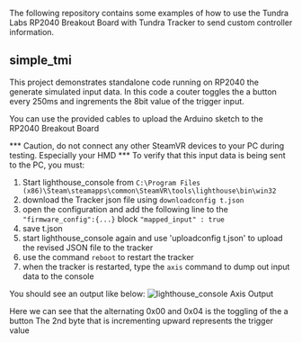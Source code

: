 The following repository contains some examples of how to use the Tundra Labs RP2040 Breakout Board with Tundra Tracker to send custom controller information.
## simple_tmi
This project demonstrates standalone code running on RP2040 the generate simulated input data.  In this code a couter toggles the a button every 250ms and ingrements the 8bit value of the trigger input.

You can use the provided cables to upload the Arduino sketch to the RP2040 Breakout Board

*** Caution, do not connect any other SteamVR devices to your PC during testing.  Especially your HMD ***
To verify that this input data is being sent to the PC, you must:
1) Start lighthouse_console from `C:\Program Files (x86)\Steam\steamapps\common\SteamVR\tools\lighthouse\bin\win32`
2) download the Tracker json file using `downloadconfig t.json`
3) open the configuration and add the following line to the `"firmware_config":{...}` block
  `"mapped_input" : true`
4) save t.json
5) start lighthouse_console again and use 'uploadconfig t.json' to upload the revised JSON file to the tracker
6) use the command `reboot` to restart the tracker
7) when the tracker is restarted, type the `axis` command to dump out input data to the console

You should see an output like below:
![lighthouse_console Axis Output](images/lh_output.jpg)

Here we can see that the alternating 0x00 and 0x04 is the toggling of the a button
The 2nd byte that is incrementing upward represents the trigger value
